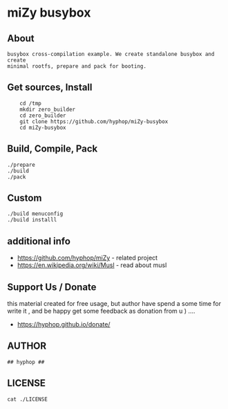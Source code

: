 # miZy busybox 

## About

    busybox cross-compilation example. We create standalone busybox and create 
    minimal rootfs, prepare and pack for booting.

## Get sources, Install

```
    cd /tmp
    mkdir zero_builder
    cd zero_builder
    git clone https://github.com/hyphop/miZy-busybox
    cd miZy-busybox
```

## Build, Compile, Pack

    ./prepare
    ./build
    ./pack

## Custom

    ./build menuconfig
    ./build installl

## additional info

+ https://github.com/hyphop/miZy - related project
+ https://en.wikipedia.org/wiki/Musl - read about musl

## Support Us / Donate

this material created for free usage, but author have spend a some time for write it
, and be happy get some feedback as donation from u ) ....

+ https://hyphop.github.io/donate/

## AUTHOR

    ## hyphop ##

## LICENSE
    
    cat ./LICENSE
